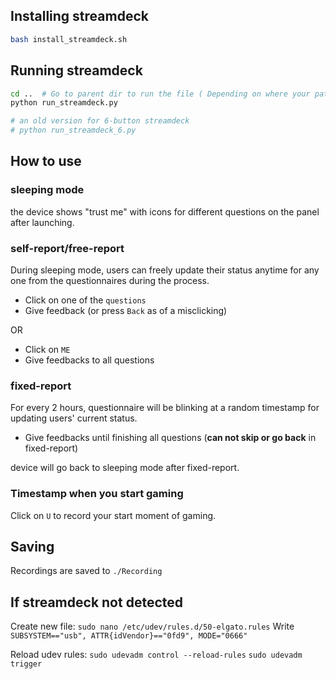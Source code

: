 ## Installing streamdeck

```sh
bash install_streamdeck.sh
```

## Running streamdeck

```sh
cd ..  # Go to parent dir to run the file ( Depending on where your path
python run_streamdeck.py

# an old version for 6-button streamdeck
# python run_streamdeck_6.py
```
## How to use
### sleeping mode
the device shows "trust me" with icons for different questions on the panel after launching.

### self-report/free-report
During sleeping mode, users can freely update their status anytime for any one from the questionnaires during the process.

- Click on one of the `questions`
- Give feedback (or press `Back` as of a misclicking)

OR

- Click on `ME`
- Give feedbacks to all questions

### fixed-report
For every 2 hours, questionnaire will be blinking at a random timestamp for updating users' current status.

- Give feedbacks until finishing all questions (**can not skip or go back** in fixed-report)

device will go back to sleeping mode after fixed-report.

### Timestamp when you start gaming
Click on `U` to record your start moment of gaming.

## Saving
Recordings are saved to `./Recording`

## If streamdeck not detected
Create new file: `sudo nano /etc/udev/rules.d/50-elgato.rules`
Write `SUBSYSTEM=="usb", ATTR{idVendor}=="0fd9", MODE="0666"`

Reload udev rules: 
`sudo udevadm control --reload-rules`
`sudo udevadm trigger`


